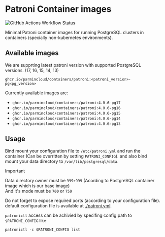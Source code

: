 # Patroni Container images

![GitHub Actions Workflow Status](https://img.shields.io/github/actions/workflow/status/ParminCloud/Containers/patroni.yaml)

Minimal Patroni container images for running PostgreSQL clusters in containers (specially non-kubernetes environments).

## Available images

We are supprting latest patroni version with supported PostgreSQL versions. (17, 16, 15, 14, 13)

`ghcr.io/parmincloud/containers/patroni:<patroni_version>-pg<pg_version>`

Currently available images are:

* `ghcr.io/parmincloud/containers/patroni:4.0.6-pg17`
* `ghcr.io/parmincloud/containers/patroni:4.0.6-pg16`
* `ghcr.io/parmincloud/containers/patroni:4.0.6-pg15`
* `ghcr.io/parmincloud/containers/patroni:4.0.6-pg14`
* `ghcr.io/parmincloud/containers/patroni:4.0.6-pg13`

## Usage

Bind mount your configuration file to `/etc/patroni.yml` and run the container (Can be overritten by setting `PATRONI_CONFIG`).
and also bind mount your data directory to `/var/lib/postgresql/data`.

> [!IMPORTANT]
Data directory owner must be `999:999` (Acording to PostgreSQL container image which is our base image)  
And it's mode must be `700` or `750`  

Do not forget to expose required ports (according to your configuration file).
default configuration file is available at [./patroni.yml](./patroni.yml).

`patronictl` access can be achivied by specifing config path to `$PATRONI_CONFIG` like

```shell
patronictl -c $PATRONI_CONFIG list
```
